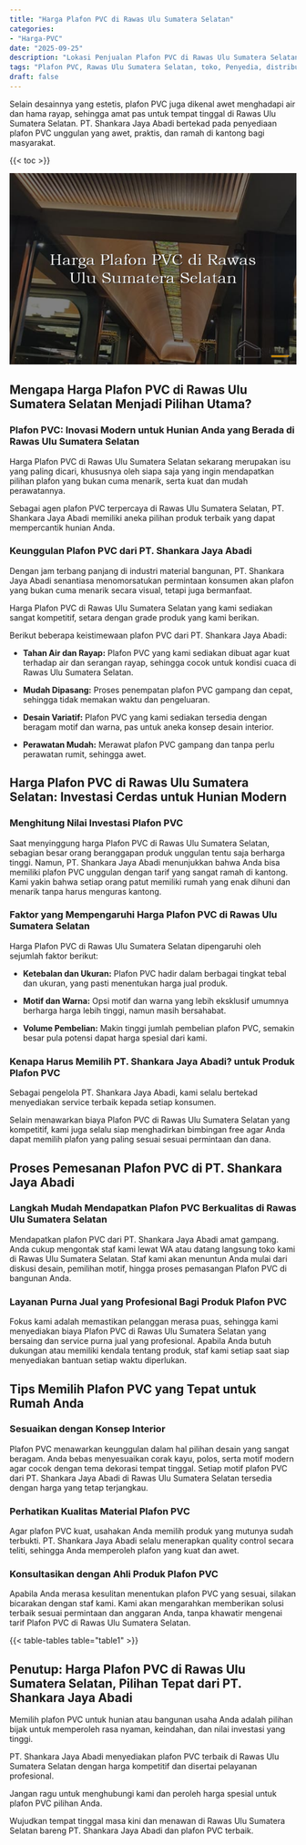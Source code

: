 ```yaml
---
title: "Harga Plafon PVC di Rawas Ulu Sumatera Selatan"
categories: 
- "Harga-PVC"
date: "2025-09-25"
description: "Lokasi Penjualan Plafon PVC di Rawas Ulu Sumatera Selatan bagi hunian, office, dan gerai. Produk unggulan, pilihan motif, variasi warna menarik, beserta jasa pemasangan dikerjakan oleh tim berpengalaman serta jaminan resmi!|Servis distribusi Plafon PVC di Rawas Ulu Sumatera Selatan bagi kebutuhan hunian, perkantoran, maupun toko, beserta produk berkualitas dan penempatan oleh tim profesional dan garansi resmi.|Solusi Plafon PVC di Rawas Ulu Sumatera Selatan yang andal untuk rumah, office, dan ritel, bersama produk terbaik dan pemasangan oleh tenaga ahli berpengalaman serta garansi resmi.|Penyediaan Plafon PVC di Rawas Ulu Sumatera Selatan untuk rumah, perkantoran, serta gerai, beserta material unggulan dan instalasi oleh tim profesional, dilengkapi beserta kepastian resmi.}"
tags: "Plafon PVC, Rawas Ulu Sumatera Selatan, toko, Penyedia, distributor"
draft: false
---
```


Selain desainnya yang estetis, plafon PVC juga dikenal awet menghadapi air dan hama rayap, sehingga amat pas untuk tempat tinggal di Rawas Ulu Sumatera Selatan. PT. Shankara Jaya Abadi bertekad pada penyediaan plafon PVC unggulan yang awet, praktis, dan ramah di kantong bagi masyarakat.

{{< toc >}}

![Harga Plafon PVC di Rawas Ulu Sumatera Selatan](/images/Harga-PVC/Harga-Plafon-PVC-di-Rawas-Ulu-Sumatera-Selatan.png)


## Mengapa Harga Plafon PVC di Rawas Ulu Sumatera Selatan Menjadi Pilihan Utama?

### Plafon PVC: Inovasi Modern untuk Hunian Anda yang Berada di Rawas Ulu Sumatera Selatan

Harga Plafon PVC di Rawas Ulu Sumatera Selatan sekarang merupakan isu yang paling dicari, khususnya oleh siapa saja yang ingin mendapatkan pilihan plafon yang bukan cuma menarik, serta kuat dan mudah perawatannya.

Sebagai agen plafon PVC terpercaya di Rawas Ulu Sumatera Selatan, PT. Shankara Jaya Abadi memiliki aneka pilihan produk terbaik yang dapat mempercantik hunian Anda.

### Keunggulan Plafon PVC dari PT. Shankara Jaya Abadi

Dengan jam terbang panjang di industri material bangunan, PT. Shankara Jaya Abadi senantiasa menomorsatukan permintaan konsumen akan plafon yang bukan cuma menarik secara visual, tetapi juga bermanfaat.

Harga Plafon PVC di Rawas Ulu Sumatera Selatan yang kami sediakan sangat kompetitif, setara dengan grade produk yang kami berikan.

Berikut beberapa keistimewaan plafon PVC dari PT. Shankara Jaya Abadi:

- **Tahan Air dan Rayap:** Plafon PVC yang kami sediakan dibuat agar kuat terhadap air dan serangan rayap, sehingga cocok untuk kondisi cuaca di Rawas Ulu Sumatera Selatan.

- **Mudah Dipasang:** Proses penempatan plafon PVC gampang dan cepat, sehingga tidak memakan waktu dan pengeluaran.

- **Desain Variatif:** Plafon PVC yang kami sediakan tersedia dengan beragam motif dan warna, pas untuk aneka konsep desain interior.

- **Perawatan Mudah:** Merawat plafon PVC gampang dan tanpa perlu perawatan rumit, sehingga awet.

## Harga Plafon PVC di Rawas Ulu Sumatera Selatan: Investasi Cerdas untuk Hunian Modern

### Menghitung Nilai Investasi Plafon PVC

Saat menyinggung harga Plafon PVC di Rawas Ulu Sumatera Selatan, sebagian besar orang beranggapan produk unggulan tentu saja berharga tinggi. Namun, PT. Shankara Jaya Abadi menunjukkan bahwa Anda bisa memiliki plafon PVC unggulan dengan tarif yang sangat ramah di kantong. Kami yakin bahwa setiap orang patut memiliki rumah yang enak dihuni dan menarik tanpa harus menguras kantong.

### Faktor yang Mempengaruhi Harga Plafon PVC di Rawas Ulu Sumatera Selatan

Harga Plafon PVC di Rawas Ulu Sumatera Selatan dipengaruhi oleh sejumlah faktor berikut:

- **Ketebalan dan Ukuran:** Plafon PVC hadir dalam berbagai tingkat tebal dan ukuran, yang pasti menentukan harga jual produk.

- **Motif dan Warna:** Opsi motif dan warna yang lebih eksklusif umumnya berharga harga lebih tinggi, namun masih bersahabat.

- **Volume Pembelian:** Makin tinggi jumlah pembelian plafon PVC, semakin besar pula potensi dapat harga spesial dari kami.

### Kenapa Harus Memilih PT. Shankara Jaya Abadi? untuk Produk Plafon PVC

Sebagai pengelola PT. Shankara Jaya Abadi, kami selalu bertekad menyediakan service terbaik kepada setiap konsumen.

Selain menawarkan biaya Plafon PVC di Rawas Ulu Sumatera Selatan yang kompetitif, kami juga selalu siap menghadirkan bimbingan free agar Anda dapat memilih plafon yang paling sesuai sesuai permintaan dan dana.

## Proses Pemesanan Plafon PVC di PT. Shankara Jaya Abadi

### Langkah Mudah Mendapatkan Plafon PVC Berkualitas di Rawas Ulu Sumatera Selatan

Mendapatkan plafon PVC dari PT. Shankara Jaya Abadi amat gampang. Anda cukup mengontak staf kami lewat WA atau datang langsung toko kami di Rawas Ulu Sumatera Selatan. Staf kami akan menuntun Anda mulai dari diskusi desain, pemilihan motif, hingga proses pemasangan Plafon PVC di bangunan Anda.

### Layanan Purna Jual yang Profesional Bagi Produk Plafon PVC

Fokus kami adalah memastikan pelanggan merasa puas, sehingga kami menyediakan biaya Plafon PVC di Rawas Ulu Sumatera Selatan yang bersaing dan service purna jual yang profesional. Apabila Anda butuh dukungan atau memiliki kendala tentang produk, staf kami setiap saat siap menyediakan bantuan setiap waktu diperlukan.

## Tips Memilih Plafon PVC yang Tepat untuk Rumah Anda

### Sesuaikan dengan Konsep Interior

Plafon PVC menawarkan keunggulan dalam hal pilihan desain yang sangat beragam. Anda bebas menyesuaikan corak kayu, polos, serta motif modern agar cocok dengan tema dekorasi tempat tinggal. Setiap motif plafon PVC dari PT. Shankara Jaya Abadi di Rawas Ulu Sumatera Selatan tersedia dengan harga yang tetap terjangkau.

### Perhatikan Kualitas Material Plafon PVC

Agar plafon PVC kuat, usahakan Anda memilih produk yang mutunya sudah terbukti. PT. Shankara Jaya Abadi selalu menerapkan quality control secara teliti, sehingga Anda memperoleh plafon yang kuat dan awet.

### Konsultasikan dengan Ahli Produk Plafon PVC

Apabila Anda merasa kesulitan menentukan plafon PVC yang sesuai, silakan bicarakan dengan staf kami. Kami akan mengarahkan memberikan solusi terbaik sesuai permintaan dan anggaran Anda, tanpa khawatir mengenai tarif Plafon PVC di Rawas Ulu Sumatera Selatan.

{{< table-tables table="table1" >}}

## Penutup: Harga Plafon PVC di Rawas Ulu Sumatera Selatan, Pilihan Tepat dari PT. Shankara Jaya Abadi

Memilih plafon PVC untuk hunian atau bangunan usaha Anda adalah pilihan bijak untuk memperoleh rasa nyaman, keindahan, dan nilai investasi yang tinggi.

PT. Shankara Jaya Abadi menyediakan plafon PVC terbaik di Rawas Ulu Sumatera Selatan dengan harga kompetitif dan disertai pelayanan profesional.

Jangan ragu untuk menghubungi kami dan peroleh harga spesial untuk plafon PVC pilihan Anda.

Wujudkan tempat tinggal masa kini dan menawan di Rawas Ulu Sumatera Selatan bareng PT. Shankara Jaya Abadi dan plafon PVC terbaik.
